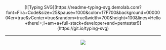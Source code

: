 <span style="display:block;text-align:center">
 [![Typing SVG](https://readme-typing-svg.demolab.com?font=Fira+Code&size=25&pause=1000&color=17F700&background=000000&center=true&vCenter=true&random=true&width=700&height=100&lines=Hello+there!+;I+am+a+full-stack+developer+and+pentester!)](https://git.io/typing-svg)
</span>


---

<p align="center">
 <img src="https://komarev.com/ghpvc/?username=glauberperez&color=blue">
</p>
